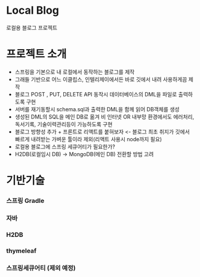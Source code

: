 # Local Blog
로컬용 블로그 프로젝트

# 프로젝트 소개
* 스프링을 기본으로 내 로컬에서 동작하는 블로그를 제작
* 그래들 기반으로 어느 이클립스, 인텔리제이에서든 바로 깃에서 내려 사용하게끔 제작
* 블로그 POST , PUT, DELETE API 동작시 데이터베이스의 DML을 파일로 출력하도록 구현
* 서버를 재기동할시 schema.sql과 출력한 DML을 함께 읽어 DB객체를 생성
* 생성된 DML의 SQL을 메인 DB로 옮겨 비 인터넷 OR 내부망 환경에서도 에러처리, 독서기록, 기술이력관리등이 가능하도록 구현
* 블로그 방향성 추가 + 프론트로 리액트를 붙혀보자 <- 블로그 최초 취지가 깃에서 빠르게 내려받는 가벼운 툴이라 제외(리액트 사용시 node까지 필요)
* 로컬용 블로그에 스프링 세큐어티가 필요한가?
* H2DB(로컬임시 DB) -> MongoDB(메인 DB) 전환할 방법 고려
 
# 기반기술
### 스프링 Gradle
### 자바
### H2DB
### thymeleaf
### 스프링세큐어티 (제외 예정)
